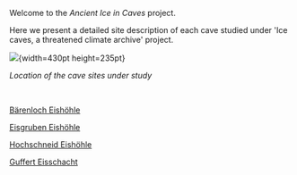 Welcome to the _Ancient Ice in Caves_ project. 


Here we present a detailed site description of each cave studied under 'Ice caves, a threatened climate archive' project. 


![](https://tr1813.github.io/ancient-ice-in-austria/figures/alpes_sites_locations.png){width=430pt height=235pt}

_Location of the cave sites under study_

&shy;


[Bärenloch Eishöhle](https://tr1813.github.io/ancient-ice-in-austria/descriptions/baerenloch.html)

[Eisgruben Eishöhle](https://tr1813.github.io/ancient-ice-in-austria/descriptions/eisgruben.html)

[Hochschneid Eishöhle](https://tr1813.github.io/ancient-ice-in-austria/descriptions/hochschneid.html)

[Guffert Eisschacht](https://tr1813.github.io/ancient-ice-in-austria/descriptions/guffert.html)

